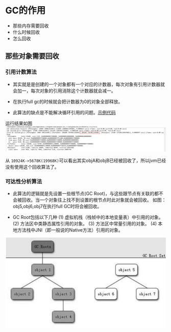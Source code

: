 # GC的作用
- 那些内存需要回收
- 什么时候回收
- 怎么回收

## 那些对象需要回收
 
### 引用计数算法

- 其实就是是创建的一个对象都有一个对应的计数器，每次对象有引用计数器就会加一，每次对象的引用消除这个计数器就会减一。

- 在执行full gc的时候就会把计数器为0的对象全部释放。

- 此算法的缺点是不能解决循环引用的问题。[示例代码](../../java/src/jvm/calculate/ReferenceCountingGC.java)

运行结果如图  ![](../../phone/引用计算法.png)

从 ``10924K->5678K(19968K)``可以看出其实objA和objB已经被回收了，所以jvm已经没有使用这个回收算法了。

### 可达性分析算法

- 此算法的逻辑就是先设置一些根节点(GC Root)，与这些跟节点有关联的都不会被回收。当一个对象往上找不到设置的根节点时此对象就会被回收。
如图：obj5,obj6,obj7在执行full GC时将会被回收。

- GC Root包括以下几种
(1) 虚拟机栈（栈帧中的本地变量表）中引用的对象。
(2) 方法区中类静态属性引用的对象。
(3) 方法区中常量引用的对象。
(4) 本地方法栈中JNI（即一般说的Native方法）引用的对象。

![](../../phone/可达性分析算法(1).jpg)
